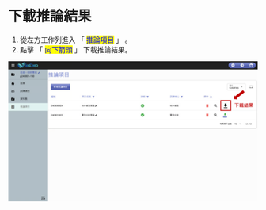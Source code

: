 # 下載推論結果

1. 從左方工作列進入 「 <mark style="color:blue;">推論項目</mark> 」 。
2. 點擊 「 <mark style="color:blue;">向下箭頭</mark> 」 下載推論結果。

![alt text](image-2.png)
